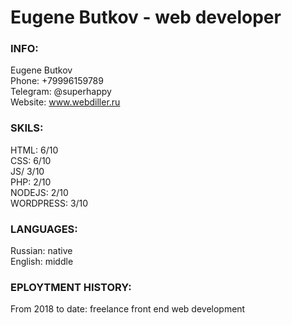 # Eugene Butkov - web developer

### INFO:
Eugene Butkov   
Phone: +79996159789   
Telegram: @superhappy   
Website: www.webdiller.ru   

### SKILS:
HTML: 6/10   
CSS: 6/10   
JS/ 3/10   
PHP: 2/10   
NODEJS: 2/10   
WORDPRESS: 3/10   

### LANGUAGES:
Russian: native   
English: middle   

### EPLOYTMENT HISTORY:
From 2018 to date: freelance front end web development   
